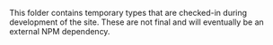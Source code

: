 This folder contains temporary types that are checked-in during development of the site.
These are not final and will eventually be an external NPM dependency.